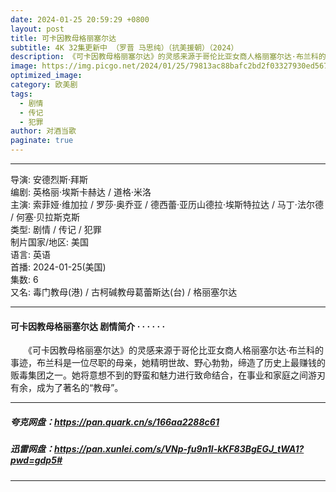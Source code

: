 ```yaml
---
date: 2024-01-25 20:59:29 +0800
layout: post
title: 可卡因教母格丽塞尔达
subtitle: 4K 32集更新中 （罗晋 马思纯）（抗美援朝）（2024）
description: 《可卡因教母格丽塞尔达》的灵感来源于哥伦比亚女商人格丽塞尔达·布兰科的事迹，布兰科是一位尽职的母亲，她精明世故、野心勃勃，缔造了历史上最赚钱的贩毒集团之一...
image: https://img.picgo.net/2024/01/25/79813ac88bafc2bd2f03327930ed5677f1df3bbe2378243e.webp
optimized_image:
category: 欧美剧
tags:
  - 剧情
  - 传记
  - 犯罪
author: 对酒当歌
paginate: true
---
```


---

导演: 安德烈斯·拜斯  
编剧: 英格丽·埃斯卡赫达 / 道格·米洛  
主演: 索菲娅·维加拉 / 罗莎·奥乔亚 / 德西蕾·亚历山德拉·埃斯特拉达 / 马丁·法尔德 / 何塞·贝拉斯克斯  
类型: 剧情 / 传记 / 犯罪  
制片国家/地区: 美国  
语言: 英语  
首播: 2024-01-25(美国)  
集数: 6  
又名: 毒门教母(港) / 古柯碱教母葛蕾斯达(台) / 格丽塞尔达  

---

#### 可卡因教母格丽塞尔达 剧情简介 · · · · · ·

　　《可卡因教母格丽塞尔达》的灵感来源于哥伦比亚女商人格丽塞尔达·布兰科的事迹，布兰科是一位尽职的母亲，她精明世故、野心勃勃，缔造了历史上最赚钱的贩毒集团之一。她将意想不到的野蛮和魅力进行致命结合，在事业和家庭之间游刃有余，成为了著名的“教母”。

---

##### 夸克网盘：<https://pan.quark.cn/s/166aa2288c61>

##### 迅雷网盘：<https://pan.xunlei.com/s/VNp-fu9n1l-kKF83BgEGJ_tWA1?pwd=gdp5#>

---
